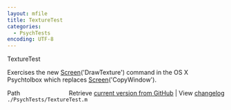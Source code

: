 ```yaml
---
layout: mfile
title: TextureTest
categories:
  - PsychTests
encoding: UTF-8
---
```


TextureTest

Exercises the new [Screen](/docs/Screen)('DrawTexture') command in the OS X Psychtolbox
which replaces [Screen](/docs/Screen)('CopyWindow').



<div class="code_header" style="text-align:right;">
  <span style="float:left;">Path&nbsp;&nbsp;</span> <span class="counter">Retrieve <a href=
  "https://raw.github.com/Psychtoolbox-3/Psychtoolbox-3/beta/./PsychTests/TextureTest.m">current version from GitHub</a> | View <a href=
  "https://github.com/Psychtoolbox-3/Psychtoolbox-3/commits/beta/./PsychTests/TextureTest.m">changelog</a></span>
</div>
<div class="code">
  <code>./PsychTests/TextureTest.m</code>
</div>
